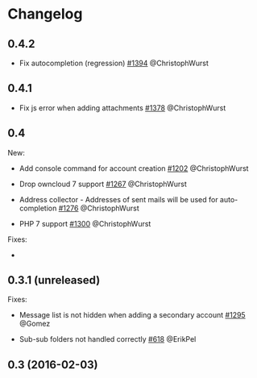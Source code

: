 # Changelog

## 0.4.2
 * Fix autocompletion (regression)
   [#1394](https://github.com/owncloud/mail/pull/1394) @ChristophWurst

## 0.4.1
 * Fix js error when adding attachments
   [#1378](https://github.com/owncloud/mail/pull/1378) @ChristophWurst

## 0.4

New:

* Add console command for account creation 
  [#1202](https://github.com/owncloud/mail/pull/1202) @ChristophWurst

* Drop owncloud 7 support 
  [#1267](https://github.com/owncloud/mail/pull/1267) @ChristophWurst

* Address collector - Addresses of sent mails will be used for auto-completion
  [#1276](https://github.com/owncloud/mail/pull/1276) @ChristophWurst

* PHP 7 support
  [#1300](https://github.com/owncloud/mail/pull/1300) @ChristophWurst

Fixes:

* 

## 0.3.1 (unreleased)


Fixes:

* Message list is not hidden when adding a secondary account
  [#1295](https://github.com/owncloud/mail/issues/1295) @Gomez

* Sub-sub folders not handled correctly
  [#618](https://github.com/owncloud/mail/issues/618) @ErikPel

## 0.3 (2016-02-03)

 
